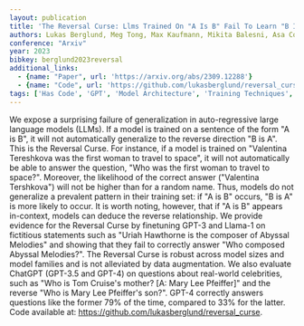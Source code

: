 ```yaml
---
layout: publication
title: 'The Reversal Curse: Llms Trained On "A Is B" Fail To Learn "B Is A"'
authors: Lukas Berglund, Meg Tong, Max Kaufmann, Mikita Balesni, Asa Cooper Stickland, Tomasz Korbak, Owain Evans
conference: "Arxiv"
year: 2023
bibkey: berglund2023reversal
additional_links:
  - {name: "Paper", url: 'https://arxiv.org/abs/2309.12288'}
  - {name: "Code", url: 'https://github.com/lukasberglund/reversal_curse'}
tags: ['Has Code', 'GPT', 'Model Architecture', 'Training Techniques', 'Reinforcement Learning']
---
```

We expose a surprising failure of generalization in auto-regressive large
language models (LLMs). If a model is trained on a sentence of the form "A is
B", it will not automatically generalize to the reverse direction "B is A".
This is the Reversal Curse. For instance, if a model is trained on "Valentina
Tereshkova was the first woman to travel to space", it will not automatically
be able to answer the question, "Who was the first woman to travel to space?".
Moreover, the likelihood of the correct answer ("Valentina Tershkova") will not
be higher than for a random name. Thus, models do not generalize a prevalent
pattern in their training set: if "A is B" occurs, "B is A" is more likely to
occur. It is worth noting, however, that if "A is B" appears in-context, models
can deduce the reverse relationship. We provide evidence for the Reversal Curse
by finetuning GPT-3 and Llama-1 on fictitious statements such as "Uriah
Hawthorne is the composer of Abyssal Melodies" and showing that they fail to
correctly answer "Who composed Abyssal Melodies?". The Reversal Curse is robust
across model sizes and model families and is not alleviated by data
augmentation. We also evaluate ChatGPT (GPT-3.5 and GPT-4) on questions about
real-world celebrities, such as "Who is Tom Cruise's mother? [A: Mary Lee
Pfeiffer]" and the reverse "Who is Mary Lee Pfeiffer's son?". GPT-4 correctly
answers questions like the former 79% of the time, compared to 33% for the
latter.
  Code available at: https://github.com/lukasberglund/reversal_curse.
